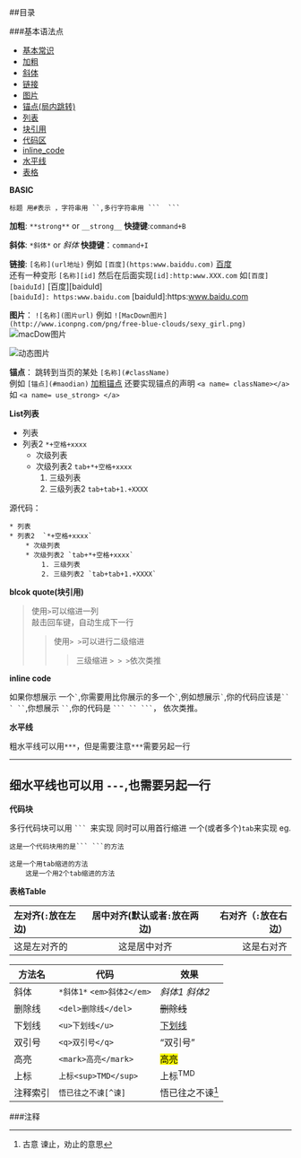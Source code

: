 ##目录

###基本语法点

* [基本常识](#user_basic)
* [加粗](#use_strong)
* [斜体](#use_italiy)
* [链接](#use_link)
* [图片](#use_pic)
* [锚点(局内跳转)](#use_maidian)
* [列表](#use_list)
* [块引用](#block_quote)
* [代码区](#code_block)
* [inline_code](#inline_code)
* [水平线](#horizontal_rules)
* [表格](#use_table)



<a name = "user_basic"> </a> **BASIC**  
````
标题 用#表示 ，字符串用 ``,多行字符串用 ```  ```
````

 <a name="use_strong"></a> **加粗**:
`**strong**` or `__strong__`  **快捷键**:`command+B`

 <a name="use_italiy"></a>**斜体**:
`*斜体*` or  _斜体_     **快捷键**：`command+I`

 <a name="use_link"></a>**链接**:
`[名称](url地址)` 例如 `[百度](https:www.baiddu.com)` [百度](https:www.baidu.com)  <br>
还有一种变形 `[名称][id]` 然后在后面实现`[id]:http:www.XXX.com`
如`[百度][baiduId]` [百度][baiduId] <br> 
`[baiduId]: https:www.baidu.com`
 [baiduId]:https:www.baidu.com

<a name="use_pic"></a>**图片**： 
 `![名称](图片url)` 例如 `![MacDown图片](http://www.iconpng.com/png/free-blue-clouds/sexy_girl.png)`  ![macDow图片](http://www.iconpng.com/png/free-blue-clouds/sexy_girl.png)
 
 ![动态图片](https://blog.ibireme.com/wp-content/uploads/2015/11/bench_gif_demo.gif)
 

<a name="use_maidian"></a>**锚点**：
跳转到当页的某处 `[名称](#className)`<br>
 例如 `[锚点](#maodian)` [加粗锚点](#use_strong) 还要实现锚点的声明 `<a name= className></a>` 如 `<a name= use_strong> </a>`

<a name="use_list"></a>**List列表**

* 列表
* 列表2  `*+空格+xxxx`
	* 次级列表 
	* 次级列表2 `tab+*+空格+xxxx`
		1. 三级列表
		2. 三级列表2 `tab+tab+1.+XXXX`
		
		
源代码：

```
* 列表
* 列表2  `*+空格+xxxx`
	* 次级列表 
	* 次级列表2 `tab+*+空格+xxxx`
		1. 三级列表
		2. 三级列表2 `tab+tab+1.+XXXX`
```


<a name="block_quote"></a>**blcok quote(块引用)** 
> 使用`>`可以缩进一列  
> 敲击回车键，自动生成下一行
> > 使用`> >`可以进行二级缩进
> > > 三级缩进 `> > >`依次类推


<a name="inline_code"></a>**inline code**  

如果你想展示 一个`` ` ``,你需要用比你展示的多一个`` ` ``,例如想展示`` ` ``,你的代码应该是``` `` ` `` ```,你想展示 ``` `` ```,你的代码是
```` ``` `` ``` ````， 依次类推。

<a name="horizontal_rules"></a>**水平线** 

粗水平线可以用`***`，但是需要注意`***`需要另起一行
***

细水平线也可以用 `---`,也需要另起一行
---

<a name="code_block"> </a>**代码块** 

多行代码块可以用 ```` ```  ````来实现
同时可以用首行缩进 一个(或者多个)`tab`来实现
eg.

````
这是一个代码块用的是``` ```的方法
````

	这是一个用tab缩进的方法
		这是一个用2个tab缩进的方法

<a name= "use_table"></a>**表格Table**	 	

左对齐(`:`放在左边) | 居中对齐(默认或者`:`放在两边) | 右对齐（`:`放在右边）
:-----------------|:-------------------------:|--------------------:
   这是左对齐的     |				  这是居中对齐    |       这是右对齐       |

方法名 	|  代码                  |       效果              |
-----------|-----------------------|-------------------------|
斜体	 |`*斜体1*` `<em>斜体2</em>`|    <em>斜体1</em>  *斜体2* |
删除线	|	`<del>删除线</del>`  |    <del>删除线</del>      |
下划线	| `<u>下划线</u>` 		|    <u>下划线</u>          |
双引号	|  `<q>双引号</q>`		|     <q>双引号</q>         |
高亮	|  `<mark>高亮</mark>`	|   <mark>高亮</mark>       | 
上标	|  `上标<sup>TMD</sup>`	|   上标<sup>TMD</sup>      |
注释索引  |  `悟已往之不谏[^谏]`    |   悟已往之不谏[^谏]        |
		





###注释

[^谏]: 古意 谏止，劝止的意思





